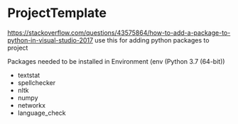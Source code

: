# ProjectTemplate
https://stackoverflow.com/questions/43575864/how-to-add-a-package-to-python-in-visual-studio-2017
use this for adding python packages to project

Packages needed to be installed in Environment (env (Python 3.7 (64-bit))
- textstat
- spellchecker
- nltk
- numpy
- networkx
- language_check
